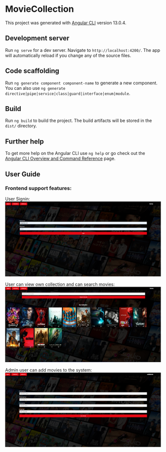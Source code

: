 # MovieCollection

This project was generated with [Angular CLI](https://github.com/angular/angular-cli) version 13.0.4.

## Development server

Run `ng serve` for a dev server. Navigate to `http://localhost:4200/`. The app will automatically reload if you change any of the source files.

## Code scaffolding

Run `ng generate component component-name` to generate a new component. You can also use `ng generate directive|pipe|service|class|guard|interface|enum|module`.

## Build

Run `ng build` to build the project. The build artifacts will be stored in the `dist/` directory.

## Further help

To get more help on the Angular CLI use `ng help` or go check out the [Angular CLI Overview and Command Reference](https://angular.io/cli) page.

## User Guide
### Frontend support features:
User Signin:
![User can sigin with username and password](https://github.com/thushanmanujith/Angular-MovieCollection/blob/main/src/assets/Screenshot1.png?raw=true)

User can view own collection and can search movies:
![User can sigin with username and password](https://github.com/thushanmanujith/Angular-MovieCollection/blob/main/src/assets/Screenshot2.png?raw=true)

Admin user can add movies to the system:
![User can sigin with username and password](https://github.com/thushanmanujith/Angular-MovieCollection/blob/main/src/assets/Screenshot3.png?raw=true)
